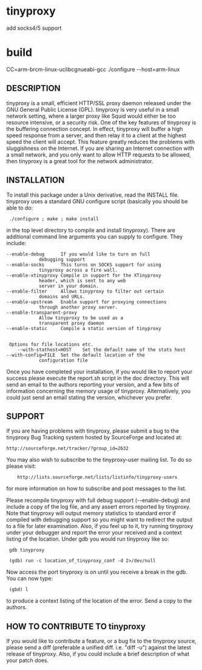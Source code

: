 # tinyproxy

add socks4/5 support

# build

CC=arm-brcm-linux-uclibcgnueabi-gcc ./configure --host=arm-linux


 DESCRIPTION
 -----------

 tinyproxy is a small, efficient HTTP/SSL proxy daemon released under
 the GNU General Public License (GPL).  tinyproxy is very useful in a
 small network setting, where a larger proxy like Squid would either
 be too resource intensive, or a security risk.  One of the key
 features of tinyproxy is the buffering connection concept.  In
 effect, tinyproxy will buffer a high speed response from a server,
 and then relay it to a client at the highest speed the client will
 accept.  This feature greatly reduces the problems with sluggishness
 on the Internet.  If you are sharing an Internet connection with a
 small network, and you only want to allow HTTP requests to be
 allowed, then tinyproxy is a great tool for the network
 administrator.


 INSTALLATION
 ------------

 To install this package under a Unix derivative, read the INSTALL
 file.  tinyproxy uses a standard GNU configure script (basically you
 should be able to do:

	 ./configure ; make ; make install

 in the top level directory to compile and install tinyproxy).  There
 are additional command line arguments you can supply to configure.
 They include:

	--enable-debug		If you would like to turn on full
				debugging support
	--enable-socks		This turns on SOCKS support for using
				tinyproxy across a fire wall.
	--enable-xtinyproxy	Compile in support for the XTinyproxy
				header, which is sent to any web
				server in your domain.
	--enable-filter		Allows tinyproxy to filter out certain
				domains and URLs.
	--enable-upstream	Enable support for proxying connections
				through another proxy server.
	--enable-transparent-proxy
				Allow tinyproxy to be used as a
				transparent proxy daemon
	--enable-static		Compile a static version of tinyproxy


     Options for file locations etc.
        --with-stathost=HOST	Set the default name of the stats host
	--with-config=FILE	Set the default location of the
				configuration file

 Once you have completed your installation, if you would like to
 report your success please execute the report.sh script in the doc
 directory.  This will send an email to the authors reporting your
 version, and a few bits of information concerning the memory usage of 
 tinyproxy.  Alternatively, you could just send an email stating the
 version, whichever you prefer.


 SUPPORT
 -------

 If you are having problems with tinyproxy, please submit a bug to the
 tinyproxy Bug Tracking system hosted by SourceForge and located at:

	http://sourceforge.net/tracker/?group_id=2632

 You may also wish to subscribe to the tinyproxy-user mailing list. To
 do so please visit:

        http://lists.sourceforge.net/lists/listinfo/tinyproxy-users

 for more information on how to subscribe and post messages to the
 list.

 Please recompile tinyproxy with full debug support (--enable-debug)
 and include a copy of the log file, and any assert errors reported by
 tinyproxy.  Note that tinyproxy will output memory statistics to
 standard error if compiled with debugging support so you might want
 to redirect the output to a file for later examination.  Also, if you
 feel up to it, try running tinyproxy under your debugger and report
 the error your received and a context listing of the location.  Under
 gdb you would run tinyproxy like so:

	 gdb tinyproxy

	 (gdb) run -c location_of_tinyproxy_conf -d 2>/dev/null

 Now access the port tinyproxy is on until you receive a break in the
 gdb. You can now type:

	 (gbd) l

 to produce a context listing of the location of the error.  Send a
 copy to the authors.


 HOW TO CONTRIBUTE TO tinyproxy
 ------------------------------

 If you would like to contribute a feature, or a bug fix to the
 tinyproxy source, please send a diff (preferable a unified
 diff. i.e. "diff -u") against the latest release of tinyproxy.  Also, 
 if you could include a brief description of what your patch does.
